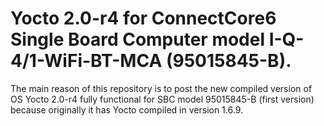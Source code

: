 # Yocto 2.0-r4 for ConnectCore6 Single Board Computer model I-Q-4/1-WiFi-BT-MCA (95015845-B).

The main reason of this repository is to post the new compiled version of OS Yocto 2.0-r4 fully functional for SBC model 95015845-B (first version) because originally it has Yocto compiled in version 1.6.9.
